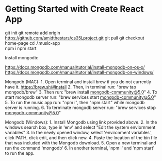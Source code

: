 # Getting Started with Create React App


git init
git remote add origin https://github.com/amidthestars/cs35Lproject.git
git pull
git checkout home-page
cd .\music-app\
npm i
npm start


Install mongodb:

https://docs.mongodb.com/manual/tutorial/install-mongodb-on-os-x/
https://docs.mongodb.com/manual/tutorial/install-mongodb-on-windows/

Mongodb (MAC):
    1. Open terminal and install brew if you do not currently have it. https://brew.sh/#install
    2. Then, in terminal run: "brew tap mongodb/brew"
    3. Then run: "brew install mongodb-community@5.0"
    4. To start mongodb server run: "brew services start mongodb-community@5.0"
    5. To run the music app run: "npm i", then "npm start" while mongodb server is running.
    6. To terminate mongodb server run: "brew services stop mongodb-community@5.0"

Mongodb (Windows):
    1. Install Mongodb using link provided above.
    2. In the windows search box, type in 'env' and select "Edit the system enviornment variables"
    3. In the newly opened window, select 'environment variables', click PATH, click edit, and then click new.
    4. Paste the location of the bin file that was included with the Mongodb download.
    5. Open a new terminal and run the command 'mongodb'
    6. In another terminal, 'npm i' and 'npm start' to run the app.